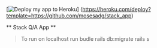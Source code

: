 
 [![Deploy my app to Heroku](https://www.herokucdn.com/deploy/button.png)]
  (https://heroku.com/deploy?template=https://github.com/mosesadg/stack_app)

** Stack Q/A App **
> To run on localhost
> run budle
> rails db:migrate
> rails s